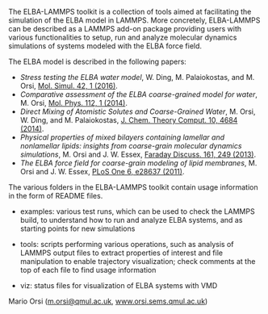 The ELBA-LAMMPS toolkit is a collection of tools aimed at facilitating the
simulation of the ELBA model in LAMMPS. More concretely, ELBA-LAMMPS can be 
described as a LAMMPS add-on package providing users with various 
functionalities to setup, run and analyze molecular dynamics simulations 
of systems modeled with the ELBA force field.

The ELBA model is described in the following papers:

* _Stress testing the ELBA water model_,
  W. Ding, M. Palaiokostas, and M. Orsi,
  [Mol. Simul. 42, 1 (2016)](http://dx.doi.org/10.1080/08927022.2015.1047367).
* _Comparative assessment of the ELBA coarse-grained model for water_,
  M. Orsi,
  [Mol. Phys. 112, 1 (2014)](http://dx.doi.org/10.1080/00268976.2013.844373).
* _Direct Mixing of Atomistic Solutes and Coarse-Grained Water_,
  M. Orsi, W. Ding, and M. Palaiokostas,
  [J. Chem. Theory Comput. 10, 4684 (2014)](http://dx.doi.org/10.1021/ct500065k).
* _Physical properties of mixed bilayers containing lamellar and nonlamellar lipids:
  insights from coarse-grain molecular dynamics simulations_,
  M. Orsi and J. W. Essex,
  [Faraday Discuss. 161, 249 (2013)](http://dx.doi.org/10.1039/c2fd20110k).
* _The ELBA force field for coarse-grain modeling of lipid membranes_,
  M. Orsi and J. W. Essex,
  [PLoS One 6, e28637 (2011)](http://dx.doi.org/10.1371/journal.pone.0028637).

The various folders in the ELBA-LAMMPS toolkit contain usage information 
in the form of README files. 

- examples: various test runs, which can be used to check the LAMMPS build,
	to understand how to run and analyze ELBA systems, and as starting 
	points for new simulations 

- tools: scripts performing various operations, such as analysis of LAMMPS 
	output files to extract properties of interest and file manipulation
	to enable trajectory visualization; check comments at the top of 
	each file to find usage information 

- viz: status files for visualization of ELBA systems with VMD

Mario Orsi (m.orsi@qmul.ac.uk, www.orsi.sems.qmul.ac.uk)
